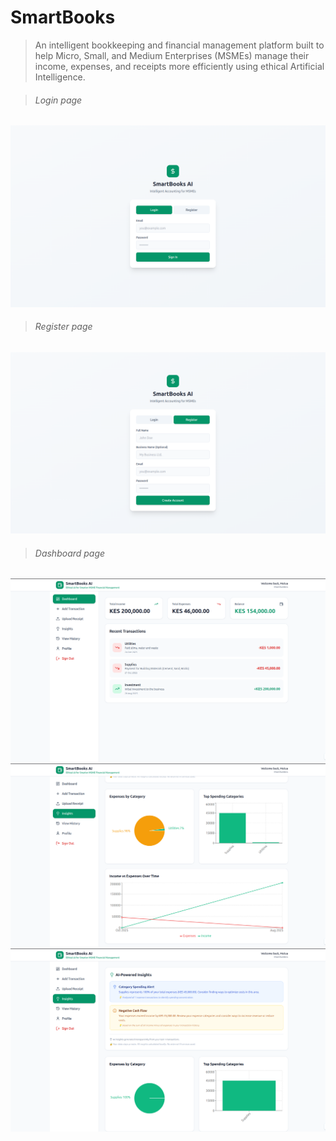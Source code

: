 # SmartBooks 
> An intelligent bookkeeping and financial management platform built to help Micro, Small, and Medium Enterprises (MSMEs) manage their income, expenses, and receipts more efficiently using ethical Artificial Intelligence.

<!-- Screen images -->
> ###### Login page
![Login page](./img/login.png)

> ###### Register page
![Register page](./img/register.png)

> ###### Dashboard page
![Dashboard page](./img/dashboard.png)
![Dashboard page](./img/dashboard-2.png)
![Dashboard page](./img/dashboard-1.png)
